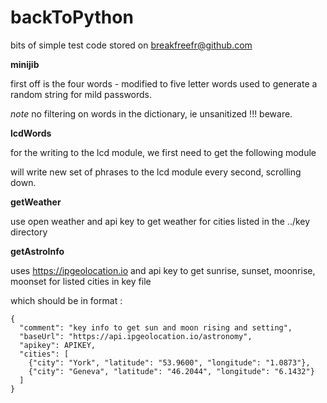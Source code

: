 # backToPython
bits of simple test code stored on breakfreefr@github.com

**minijib**

first off is the four words - modified to five letter words used to generate a random string for mild passwords.

*note* no filtering on words in the dictionary, ie unsanitized !!! beware.

**lcdWords**

for the writing to the lcd module, we first need to get the following module

<script src="https://gist.github.com/vay3t/8b0577acfdb27a78101ed16dd78ecba1.js"></script>

will write new set of phrases to the lcd module every second, scrolling down.

**getWeather**

use open weather and api key to get weather for cities listed in the ../key directory 

**getAstroInfo**

uses https://ipgeolocation.io and api key to get sunrise, sunset, moonrise, moonset for listed cities in key file

which should be in format :
```
{
  "comment": "key info to get sun and moon rising and setting",
  "baseUrl": "https://api.ipgeolocation.io/astronomy",
  "apikey": APIKEY,
  "cities": [
    {"city": "York", "latitude": "53.9600", "longitude": "1.0873"},
    {"city": "Geneva", "latitude": "46.2044", "longitude": "6.1432"}
  ]
}
```
